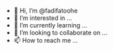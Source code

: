 - 👋 Hi, I’m @fadifatoohe
- 👀 I’m interested in ...
- 🌱 I’m currently learning ...
- 💞️ I’m looking to collaborate on ...
- 📫 How to reach me ...

<!---
fadifatoohe/fadifatoohe is a ✨ special ✨ repository because its `README.md` (this file) appears on your GitHub profile.
You can click the Preview link to take a look at your changes.
--->
